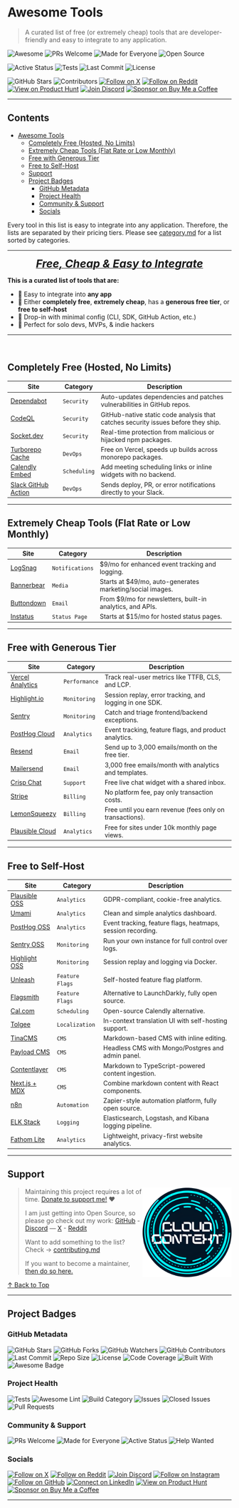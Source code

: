 # Awesome Tools
> A curated list of free (or extremely cheap) tools that are developer-friendly and easy to integrate to any application.

![Awesome](https://awesome.re/badge.svg) ![PRs Welcome](https://img.shields.io/badge/PRs-Welcome-2e3359) ![Made for Everyone](https://img.shields.io/badge/Made%20for-Everyone-2e3359) ![Open Source](https://img.shields.io/badge/open%20source-%E2%9C%94-2e3359)  

![Active Status](https://img.shields.io/badge/status-active-success)
![Tests](https://github.com/mathewlewallen/awesome-tools/actions/workflows/tests.yml/badge.svg) ![Last Commit](https://img.shields.io/github/last-commit/mathewlewallen/awesome-tools) ![License](https://img.shields.io/github/license/mathewlewallen/awesome-tools?tab=CC0-1.0-1-ov-file)  

![GitHub Stars](https://img.shields.io/github/stars/mathewlewallen/awesome-tools?style=social) ![Contributors](https://img.shields.io/github/contributors/mathewlewallen/awesome-tools) [![Follow on X](https://img.shields.io/badge/X-%40cloud_context_-blue?logo=x)](https://x.com/cloud_context_) [![Follow on Reddit](https://img.shields.io/badge/reddit-cloud_context_-orange?logo=reddit)](https://www.reddit.com/user/Cloud_Context) [![View on Product Hunt](https://img.shields.io/badge/Product%20Hunt-Cloud%20Context-DA552F?logo=producthunt&logoColor=white)](https://www.producthunt.com/@cloudcontext) [![Join Discord](https://img.shields.io/badge/Discord-Join%20Community-5865F2?logo=discord&logoColor=white)](https://discord.gg/5QzMemJn) [![Sponsor on Buy Me a Coffee](https://img.shields.io/badge/Buy%20Me%20a%20Coffee-☕-yellow)](https://buymeacoffee.com/mathewlewallen)


---

## Contents

- [Awesome Tools](#awesome-tools)
  - [Completely Free (Hosted, No Limits)](#completely-free-hosted-no-limits)
  - [Extremely Cheap Tools (Flat Rate or Low Monthly)](#extremely-cheap-tools-flat-rate-or-low-monthly)
  - [Free with Generous Tier](#free-with-generous-tier)
  - [Free to Self-Host](#free-to-self-host)
  - [Support](#support)
  - [Project Badges](#project-badges)
    - [GitHub Metadata](#github-metadata)
    - [Project Health](#project-health)
    - [Community & Support](#community--support)
    - [Socials](#socials)


Every tool in this list is easy to integrate into any application. Therefore, the lists are separated by their pricing tiers. Please see [category.md](category.md) for a list sorted by categories.

---
<p align="center">
  <strong><ins><em><span style="font-size: 1.75em;">Free, Cheap & Easy to Integrate</span></em></ins></strong>
</p>

**This is a curated list of tools that are:**

- 🎯 Easy to integrate into **any app**  
- 💸 Either **completely free**, **extremely cheap**, has a **generous free tier**, or **free to self-host**  
- 🧩 Drop-in with minimal config (CLI, SDK, GitHub Action, etc.)  
- 🚀 Perfect for solo devs, MVPs, & indie hackers

---
<br/>

## Completely Free (Hosted, No Limits)

Site           | Category     | Description
-------------- | ------------ | ------------------------------------------
[Dependabot]   | `Security`     | Auto-updates dependencies and patches vulnerabilities in GitHub repos.
[CodeQL]       | `Security`     | GitHub-native static code analysis that catches security issues before they ship.
[Socket.dev]   | `Security`     | Real-time protection from malicious or hijacked npm packages.
[Turborepo Cache] | `DevOps`   | Free on Vercel, speeds up builds across monorepo packages.
[Calendly Embed] | `Scheduling` | Add meeting scheduling links or inline widgets with no backend.
[Slack GitHub Action] | `DevOps` | Sends deploy, PR, or error notifications directly to your Slack.

---

## Extremely Cheap Tools (Flat Rate or Low Monthly)

Site          | Category     | Description
------------- | ------------ | ------------------------------------------
[LogSnag]     | `Notifications`| $9/mo for enhanced event tracking and logging.
[Bannerbear]  | `Media`        | Starts at $49/mo, auto-generates marketing/social images.
[Buttondown]  | `Email`        | From $9/mo for newsletters, built-in analytics, and APIs.
[Instatus]    | `Status Page`  | Starts at $15/mo for hosted status pages.

---

## Free with Generous Tier

Site               | Category     | Description
------------------ | ------------ | ------------------------------------------
[Vercel Analytics] | `Performance`  | Track real-user metrics like TTFB, CLS, and LCP.
[Highlight.io]     | `Monitoring`   | Session replay, error tracking, and logging in one SDK.
[Sentry]           | `Monitoring`   | Catch and triage frontend/backend exceptions.
[PostHog Cloud]    | `Analytics`    | Event tracking, feature flags, and product analytics.
[Resend]           | `Email`        | Send up to 3,000 emails/month on the free tier.
[Mailersend]       | `Email`        | 3,000 free emails/month with analytics and templates.
[Crisp Chat]       | `Support`      | Free live chat widget with a shared inbox.
[Stripe]           | `Billing`      | No platform fee, pay only transaction costs.
[LemonSqueezy]     | `Billing`      | Free until you earn revenue (fees only on transactions).
[Plausible Cloud]  | `Analytics`    | Free for sites under 10k monthly page views.

---

## Free to Self-Host

Site             | Category     | Description
---------------- | ------------ | ------------------------------------------
[Plausible OSS]  | `Analytics`    | GDPR-compliant, cookie-free analytics.
[Umami]          | `Analytics`    | Clean and simple analytics dashboard.
[PostHog OSS]    | `Analytics`    | Event tracking, feature flags, heatmaps, session recording.
[Sentry OSS]     | `Monitoring`   | Run your own instance for full control over logs.
[Highlight OSS]  | `Monitoring`   | Session replay and logging via Docker.
[Unleash]        | `Feature Flags`| Self-hosted feature flag platform.
[Flagsmith]      | `Feature Flags`| Alternative to LaunchDarkly, fully open source.
[Cal.com]        | `Scheduling`   | Open-source Calendly alternative.
[Tolgee]         | `Localization` | In-context translation UI with self-hosting support.
[TinaCMS]        | `CMS`          | Markdown-based CMS with inline editing.
[Payload CMS]    | `CMS`          | Headless CMS with Mongo/Postgres and admin panel.
[Contentlayer]   | `CMS`          | Markdown to TypeScript-powered content ingestion.
[Next.js + MDX]  | `CMS`          | Combine markdown content with React components.
[n8n]            | `Automation`   | Zapier-style automation platform, fully open source.
[ELK Stack]      | `Logging`      | Elasticsearch, Logstash, and Kibana logging pipeline.
[Fathom Lite]    | `Analytics`    | Lightweight, privacy-first website analytics.

---

## Support

> [<img src=".github/logo.svg" align="right" height="200" alt="Cloud Context Logo">](http://www.cloudcontext.cc)
>
> Maintaining this project requires a lot of time. [Donate to support me!](https://buymeacoffee.com/mathewlewallen) ❤️
>
> I am just getting into Open Source, so please go check out my work:
> [GitHub](https://github.com/mathewlewallen) - [Discord](https://discord.gg/5QzMemJn) — [X](https://x.com/cloud_context_) - [Reddit](https://www.reddit.com/user/Cloud_Context/)
>
> Want to add something to the list? Check -> [contributing.md](contributing.md)
>
> If you want to become a maintainer, [then do so here.](https://github.com/mathewlewallen/awesome-tools/issues/1)

[↑ Back to Top](#top)

---

## Project Badges

### GitHub Metadata

![GitHub Stars](https://img.shields.io/github/stars/mathewlewallen/awesome-tools?style=social)
![GitHub Forks](https://img.shields.io/github/forks/mathewlewallen/awesome-tools?style=social)
![GitHub Watchers](https://img.shields.io/github/watchers/mathewlewallen/awesome-tools?style=social)
![GitHub Contributors](https://img.shields.io/github/contributors/mathewlewallen/awesome-tools)
![Last Commit](https://img.shields.io/github/last-commit/mathewlewallen/awesome-tools)
![Repo Size](https://img.shields.io/github/repo-size/mathewlewallen/awesome-tools)
![License](https://img.shields.io/github/license/mathewlewallen/awesome-tools)
![Code Coverage](https://img.shields.io/badge/coverage-100%25-brightgreen)
![Built With](https://img.shields.io/badge/Built_with-Markdown-1f425f.svg)
![Awesome Badge](https://awesome.re/badge.svg)

### Project Health

![Tests](https://github.com/mathewlewallen/awesome-tools/actions/workflows/tests.yml/badge.svg)
![Awesome Lint](https://github.com/mathewlewallen/awesome-tools/actions/workflows/awesome-lint.yml/badge.svg)
![Build Category](https://github.com/mathewlewallen/awesome-tools/actions/workflows/build-category.yml/badge.svg)
![Issues](https://img.shields.io/github/issues/mathewlewallen/awesome-tools)
![Closed Issues](https://img.shields.io/github/issues-closed/mathewlewallen/awesome-tools)
![Pull Requests](https://img.shields.io/github/issues-pr/mathewlewallen/awesome-tools)


### Community & Support

![PRs Welcome](https://img.shields.io/badge/PRs-Welcome-2e3359)
![Made for Everyone](https://img.shields.io/badge/Made%20for-Everyone-2e3359)
![Active Status](https://img.shields.io/badge/status-active-success)
![Help Wanted](https://img.shields.io/badge/help%20wanted-yes-yellow)

### Socials

[![Follow on X](https://img.shields.io/badge/X-%40cloud_context_-blue?logo=x)](https://x.com/cloud_context_)
[![Follow on Reddit](https://img.shields.io/badge/reddit-cloud_context_-orange?logo=reddit)](https://www.reddit.com/user/Cloud_Context)
[![Join Discord](https://img.shields.io/badge/Discord-Join%20Community-5865F2?logo=discord&logoColor=white)](https://discord.gg/5QzMemJn)
[![Follow on Instagram](https://img.shields.io/badge/Instagram-%40cloud_context_-E4405F?logo=instagram&logoColor=white)](https://www.instagram.com/cloud_context_)
[![Follow on GitHub](https://img.shields.io/badge/GitHub-%40mathewlewallen-181717?logo=github)](https://github.com/mathewlewallen)
[![Connect on LinkedIn](https://img.shields.io/badge/LinkedIn-MathewLewallen-0077B5?logo=linkedin&logoColor=white)](https://www.linkedin.com/in/mathewlewallen/)
[![View on Product Hunt](https://img.shields.io/badge/Product%20Hunt-Cloud%20Context-DA552F?logo=producthunt&logoColor=white)](https://www.producthunt.com/@cloudcontext)
[![Sponsor on Buy Me a Coffee](https://img.shields.io/badge/Buy%20Me%20a%20Coffee-☕-yellow)](https://buymeacoffee.com/mathewlewallen)

---

[dependabot]: https://github.com/dependabot
[codeql]: https://github.com/github/codeql-action
[socket.dev]: https://socket.dev
[turborepo cache]: https://turbo.build/repo/docs/core-concepts/remote-caching
[calendly embed]: https://help.calendly.com/hc/en-us/articles/223147027-Embed-options-overview
[slack github action]: https://github.com/marketplace/actions/slack-notify

[logsnag]: https://logsnag.com
[bannerbear]: https://bannerbear.com
[buttondown]: https://buttondown.email
[instatus]: https://instatus.com

[vercel analytics]: https://vercel.com/docs/analytics
[highlight.io]: https://highlight.io
[sentry]: https://sentry.io
[posthog cloud]: https://posthog.com
[resend]: https://resend.com
[mailersend]: https://mailersend.com
[crisp chat]: https://crisp.chat
[stripe]: https://stripe.com
[lemonsqueezy]: https://lemonsqueezy.com
[plausible cloud]: https://plausible.io

[plausible oss]: https://github.com/plausible/analytics
[umami]: https://github.com/umami-software/umami
[posthog oss]: https://github.com/PostHog/posthog
[sentry oss]: https://develop.sentry.dev/self-hosted/
[highlight oss]: https://highlight.io/docs/general/self-host/self-host-overview
[unleash]: https://github.com/Unleash/unleash
[flagsmith]: https://github.com/Flagsmith/flagsmith
[cal.com]: https://github.com/calcom/cal.com
[tolgee]: https://github.com/tolgee/tolgee-platform
[tinacms]: https://github.com/tinacms/tinacms
[payload cms]: https://github.com/payloadcms/payload
[contentlayer]: https://github.com/contentlayerdev/contentlayer
[next.js + mdx]: https://nextjs.org/docs/advanced-features/using-mdx
[n8n]: https://github.com/n8n-io/n8n
[elk stack]: https://www.elastic.co/what-is/elk-stack
[fathom lite]: https://github.com/usefathom/fathom
